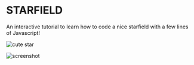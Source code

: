 # STARFIELD
An interactive tutorial to learn how to code a nice starfield with a few lines of Javascript!

![cute star](http://lol.pm/starfield/img/cute_star.png)

![screenshot](http://lol.pm/starfield/img/screenshot.png?version=2)
